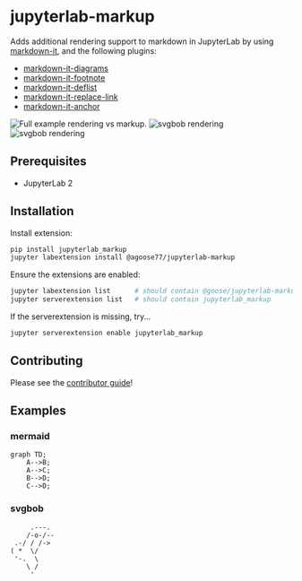 # jupyterlab-markup

Adds additional rendering support to markdown in JupyterLab by using [markdown-it](https://github.com/markdown-it/markdown-it), and the following plugins:

- [markdown-it-diagrams](https://github.com/agoose77/markdown-it-diagrams)
- [markdown-it-footnote](https://github.com/markdown-it/markdown-it-footnote)
- [markdown-it-deflist](https://github.com/markdown-it/markdown-it-deflist)
- [markdown-it-replace-link](https://github.com/martinheidegger/markdown-it-replace-link)
- [markdown-it-anchor](https://github.com/valeriangalliat/markdown-it-anchor)

![Full example rendering vs markup.](https://i.imgur.com/OL9oGcq.png)
![svgbob rendering](https://i.imgur.com/RbDioU8.gif)
![svgbob rendering](https://i.imgur.com/IQSasVZ.gif)

## Prerequisites

- JupyterLab 2

## Installation

Install extension:

```bash
pip install jupyterlab_markup
jupyter labextension install @agoose77/jupyterlab-markup
```

Ensure the extensions are enabled:

```bash
jupyter labextension list      # should contain @goose/jupyterlab-markup
jupyter serverextension list   # should contain jupyterlab_markup
```

If the serverextension is missing, try...

```bash
jupyter serverextension enable jupyterlab_markup
```

## Contributing

Please see the [contributor guide](./CONTRIBUTING.md)!

## Examples

### mermaid

```mermaid
graph TD;
    A-->B;
    A-->C;
    B-->D;
    C-->D;
```

### svgbob

```bob
     .---.
    /-o-/--
 .-/ / /->
( *  \/
 '-.  \
    \ /
     '
```
